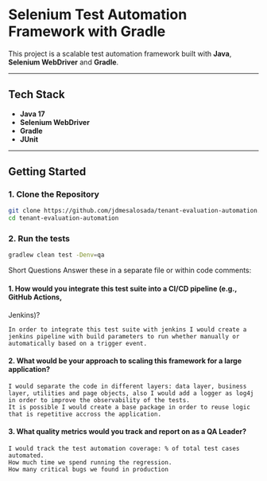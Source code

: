 # Selenium Test Automation Framework with Gradle

This project is a scalable test automation framework built with **Java**, **Selenium WebDriver** and **Gradle**. 

---

## Tech Stack

- **Java 17** 
- **Selenium WebDriver**
- **Gradle**
- **JUnit**
---

## Getting Started

### 1. Clone the Repository

```bash
git clone https://github.com/jdmesalosada/tenant-evaluation-automation.git
cd tenant-evaluation-automation
```

### 2. Run the tests

```bash
gradlew clean test -Denv=qa
```

Short Questions
Answer these in a separate file or within code comments:
#### 1. How would you integrate this test suite into a CI/CD pipeline (e.g., GitHub Actions,
   Jenkins)?

```
In order to integrate this test suite with jenkins I would create a jenkins pipeline with build parameters to run whether manually or automatically based on a trigger event.
```


#### 2. What would be your approach to scaling this framework for a large application?

```
I would separate the code in different layers: data layer, business layer, utilities and page objects, also I would add a logger as log4j in order to improve the observability of the tests.
It is possible I would create a base package in order to reuse logic that is repetitive accross the application.
```

#### 3. What quality metrics would you track and report on as a QA Leader?

```
I would track the test automation coverage: % of total test cases automated.
How much time we spend running the regression.
How many critical bugs we found in production 
```
